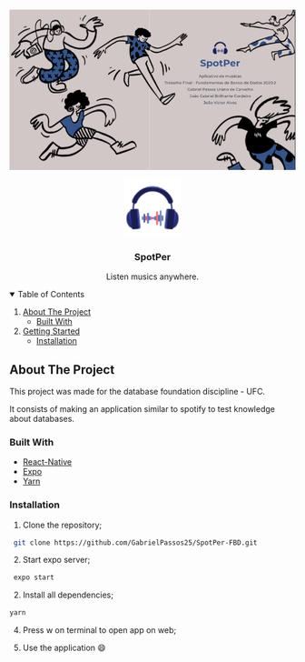 <br />
<p align="center">
<a>
    <img src="./front/assets/Screen Shot 2021-03-17 at 20.47.04.png">
 </a>
</p>
<p align="center">
  <a>
    <img src="./front/assets/logo.png" alt="Logo" width="100" height="100">
  </a>

  <h3 align="center">SpotPer</h3>

  <p align="center">
    Listen musics anywhere.
  </p>
</p>

<details open="open">
  <summary>Table of Contents</summary>
  <ol>
    <li>
      <a href="#about-the-project">About The Project</a>
      <ul>
        <li><a href="#built-with">Built With</a></li>
      </ul>
    </li>
    <li>
      <a href="#getting-started">Getting Started</a>
      <ul>
        <li><a href="#installation">Installation</a></li>
      </ul>
    </li>
  </ol>
</details>

## About The Project
This project was made for the database foundation discipline - UFC.

It consists of making an application similar to spotify to test knowledge about databases.

### Built With

* [React-Native](https://reactnative.dev)
* [Expo](https://expo.io)
* [Yarn](https://yarnpkg.com)

### Installation

1. Clone the repository;
  ```sh
   git clone https://github.com/GabrielPassos25/SpotPer-FBD.git
   ```

2. Start expo server;
  ```sh
   expo start
   ```

2. Install all dependencies;
  ```sh
  yarn
   ```


4. Press w on terminal to open app on web;

5. Use the application :smile:

